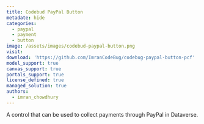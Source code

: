 ```yaml
---
title: Codebud PayPal Button
metadate: hide
categories:
  - paypal
  - payment
  - button
image: /assets/images/codebud-paypal-button.png
visit: 
download: 'https://github.com/ImranCodeBug/codebug-paypal-button-pcf'
model_support: true
canvas_support: true
portals_support: true
license_defined: true
managed_solution: true
authors:
  - imran_chowdhury
---
```

A control that can be used to collect payments through PayPal in Dataverse.
